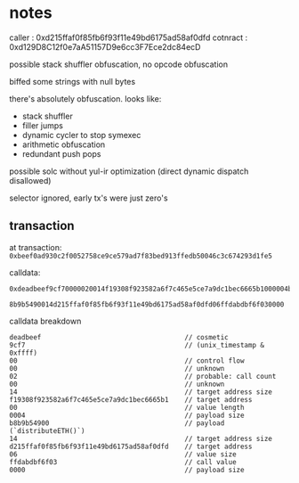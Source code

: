 # notes

caller   : 0xd215ffaf0f85fb6f93f11e49bd6175ad58af0dfd
cotnract : 0xd129D8C12f0e7aA51157D9e6cc3F7Ece2dc84ecD

possible stack shuffler obfuscation, no opcode obfuscation

biffed some strings with null bytes

there's absolutely obfuscation. looks like:

- stack shuffler
- filler jumps
- dynamic cycler to stop symexec
- arithmetic obfuscation
- redundant push pops

possible solc without yul-ir optimization (direct dynamic dispatch disallowed)

selector ignored, early tx's were just zero's

## transaction

at transaction: `0xbeef0ad930c2f0052758ce9ce579ad7f83bed913ffedb50046c3c674293d1fe5`

calldata:

```
0xdeadbeef9cf70000020014f19308f923582a6f7c465e5ce7a9dc1bec6665b1000004b
  8b9b5490014d215ffaf0f85fb6f93f11e49bd6175ad58af0dfd06ffdabdbf6f030000
```

calldata breakdown

```
deadbeef                                    // cosmetic
9cf7                                        // (unix_timestamp & 0xffff)
00                                          // control flow
00                                          // unknown
02                                          // probable: call count
00                                          // unknown
14                                          // target address size
f19308f923582a6f7c465e5ce7a9dc1bec6665b1    // target address
00                                          // value length
0004                                        // payload size
b8b9b54900                                  // payload (`distributeETH()`)
14                                          // target address size
d215ffaf0f85fb6f93f11e49bd6175ad58af0dfd    // target address
06                                          // value size
ffdabdbf6f03                                // call value
0000                                        // payload size
```
